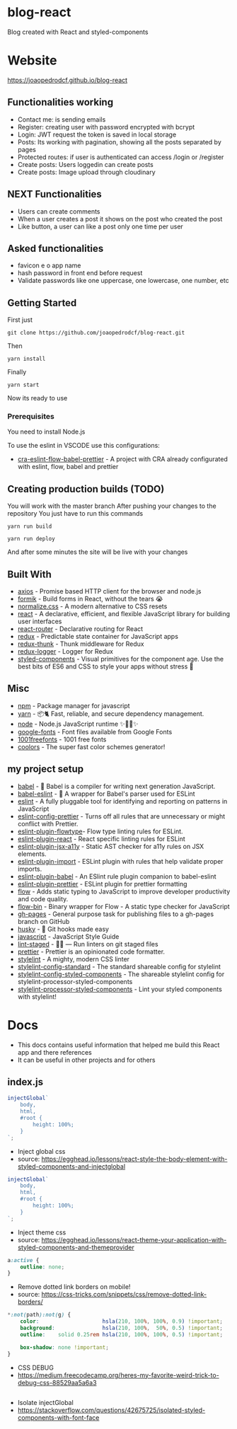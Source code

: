 # blog-react

Blog created with React and styled-components

# Website

https://joaopedrodcf.github.io/blog-react

## Functionalities working

- Contact me: is sending emails
- Register: creating user with password encrypted with bcrypt
- Login: JWT request the token is saved in local storage
- Posts: Its working with pagination, showing all the posts separated by pages
- Protected routes: if user is authenticated can access /login or /register
- Create posts: Users loggedin can create posts
- Create posts: Image upload through cloudinary

## NEXT Functionalities

- Users can create comments
- When a user creates a post it shows on the post who created the post
- Like button, a user can like a post only one time per user

## Asked functionalities
- favicon e o app name
- hash password in front end before request
- Validate passwords like one uppercase, one lowercase, one number, etc

## Getting Started

First just

```
git clone https://github.com/joaopedrodcf/blog-react.git
```

Then

```
yarn install
```

Finally

```
yarn start
```

Now its ready to use

### Prerequisites

You need to install Node.js

To use the eslint in VSCODE use this configurations:

* [cra-eslint-flow-babel-prettier](https://github.com/joaopedrodcf/cra-eslint-flow-babel-prettier) - A project with CRA already configurated with eslint, flow, babel and prettier

## Creating production builds (TODO)

You will work with the master branch
After pushing your changes to the repository
You just have to run this commands

```
yarn run build
```

```
yarn run deploy
```

And after some minutes the site will be live with your changes

## Built With

* [axios](https://github.com/axios/axios) - Promise based HTTP client for the browser and node.js
* [formik](https://github.com/jaredpalmer/formik) - Build forms in React, without the tears 😭
* [normalize.css](https://github.com/necolas/normalize.css) - A modern alternative to CSS resets
* [react](https://github.com/facebook/react) - A declarative, efficient, and flexible JavaScript library for building user interfaces
* [react-router](https://github.com/ReactTraining/react-router) - Declarative routing for React
* [redux](https://github.com/reduxjs/redux) - Predictable state container for JavaScript apps
* [redux-thunk](https://github.com/reduxjs/redux-thunk) - Thunk middleware for Redux
* [redux-logger](https://github.com/evgenyrodionov/redux-logger) - Logger for Redux
* [styled-components](https://github.com/styled-components/styled-components) - Visual primitives for the component age. Use the best bits of ES6 and CSS to style your apps without stress 💅


## Misc

* [npm](https://github.com/npm/npm) - Package manager for javascript
* [yarn](https://github.com/yarnpkg/yarn/) - 📦🐈 Fast, reliable, and secure dependency management.
* [node](https://github.com/nodejs/node) - Node.js JavaScript runtime ✨🐢🚀✨
* [google-fonts](https://github.com/google/fonts) - Font files available from Google Fonts
* [1001freefonts](https://www.1001freefonts.com/edo.font) - 1001 free fonts
* [coolors](https://coolors.co/) - The super fast color schemes generator!

## my project setup

* [babel](https://github.com/babel/babel) - 🐠 Babel is a compiler for writing next generation JavaScript.
* [babel-eslint](https://github.com/babel/babel-eslint) - 🗼 A wrapper for Babel's parser used for ESLint
* [eslint](https://github.com/eslint/eslint) - A fully pluggable tool for identifying and reporting on patterns in JavaScript
* [eslint-config-prettier](https://github.com/prettier/eslint-config-prettier) - Turns off all rules that are unnecessary or might conflict with Prettier. 
* [eslint-plugin-flowtype](https://github.com/gajus/eslint-plugin-flowtype)- Flow type linting rules for ESLint.
* [eslint-plugin-react](https://github.com/yannickcr/eslint-plugin-react) - React specific linting rules for ESLint
* [eslint-plugin-jsx-a11y](https://github.com/evcohen/eslint-plugin-jsx-a11) - Static AST checker for a11y rules on JSX elements.
* [eslint-plugin-import](https://github.com/benmosher/eslint-plugin-import) - ESLint plugin with rules that help validate proper imports.
* [eslint-plugin-babel](https://github.com/babel/eslint-plugin-babel) - An ESlint rule plugin companion to babel-eslint
* [eslint-plugin-prettier](https://github.com/prettier/eslint-plugin-prettier) - ESLint plugin for prettier formatting
* [flow](https://github.com/facebook/flow) - Adds static typing to JavaScript to improve developer productivity and code quality.
* [flow-bin](https://github.com/flowtype/flow-bin) - Binary wrapper for Flow - A static type checker for JavaScript
* [gh-pages](https://github.com/tschaub/gh-pages) - General purpose task for publishing files to a gh-pages branch on GitHub
* [husky](https://github.com/typicode/husky) - 🐶 Git hooks made easy
* [javascript](https://github.com/airbnb/javascript) - JavaScript Style Guide
* [lint-staged](https://github.com/okonet/lint-staged) - 🚫💩 — Run linters on git staged files 
* [prettier](https://github.com/prettier/prettier) - Prettier is an opinionated code formatter.
* [stylelint](https://github.com/stylelint/stylelint) -  A mighty, modern CSS linter
* [stylelint-config-standard](https://github.com/stylelint/stylelint-config-standard) - The standard shareable config for stylelint 
* [stylelint-config-styled-components](https://github.com/styled-components/stylelint-config-styled-components) - The shareable stylelint config for stylelint-processor-styled-components
* [stylelint-processor-styled-components](https://github.com/styled-components/stylelint-processor-styled-components) - Lint your styled components with stylelint! 

# Docs

- This docs contains useful information that helped me build this React app and there references
- It can be useful in other projects and for others

## index.js

```javascript
injectGlobal`
    body,
    html,
    #root {
        height: 100%;
    }
`;
```

- Inject global css
- source: https://egghead.io/lessons/react-style-the-body-element-with-styled-components-and-injectglobal

```javascript
injectGlobal`
    body,
    html,
    #root {
        height: 100%;
    }
`;
```

- Inject theme css
- source: https://egghead.io/lessons/react-theme-your-application-with-styled-components-and-themeprovider


```css
a:active {
    outline: none;
}
```
- Remove dotted link borders on mobile!
- source:  https://css-tricks.com/snippets/css/remove-dotted-link-borders/

```css
*:not(path):not(g) {
    color:                    hsla(210, 100%, 100%, 0.9) !important;
    background:               hsla(210, 100%,  50%, 0.5) !important;
    outline:    solid 0.25rem hsla(210, 100%, 100%, 0.5) !important;

    box-shadow: none !important;
}
```
- CSS DEBUG
- https://medium.freecodecamp.org/heres-my-favorite-weird-trick-to-debug-css-88529aa5a6a3

```js
```

- Isolate injectGlobal
- https://stackoverflow.com/questions/42675725/isolated-styled-components-with-font-face